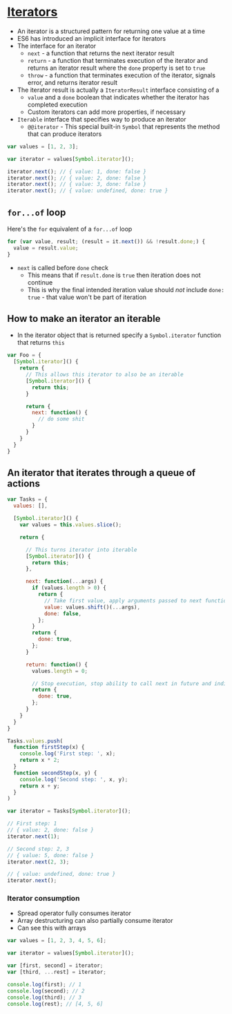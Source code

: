 # [Iterators](https://github.com/getify/You-Dont-Know-JS/blob/master/es6%20%26%20beyond/ch3.md)

* An iterator is a structured pattern for returning one value at a time
* ES6 has introduced an implicit interface for iterators
* The interface for an iterator
  * `next` - a function that returns the next iterator result
  * `return` - a function that terminates execution of the iterator and returns an iterator result where the `done` property is set to `true`
  * `throw` - a function that terminates execution of the iterator, signals error, and returns iterator result
* The iterator result is actually a `IteratorResult` interface consisting of a
  * `value` and a `done` boolean that indicates whether the iterator has completed execution
  * Custom iterators can add more properties, if necessary
* `Iterable` interface that specifies way to produce an iterator
  * `@@iterator` - This special built-in `Symbol` that represents the method that can produce iterators

```javascript
var values = [1, 2, 3];

var iterator = values[Symbol.iterator]();

iterator.next(); // { value: 1, done: false }
iterator.next(); // { value: 2, done: false }
iterator.next(); // { value: 3, done: false }
iterator.next(); // { value: undefined, done: true }
```

## `for...of` loop

Here's the `for` equivalent of a `for...of` loop

```javascript
for (var value, result; (result = it.next()) && !result.done;) {
  value = result.value;
}
```

* `next` is called before `done` check
  * This means that if `result.done` is `true` then iteration does not continue
  * This is why the final intended iteration value should *not* include `done: true` - that value won't be part of iteration

## How to make an iterator an iterable

* In the iterator object that is returned specify a `Symbol.iterator` function that returns `this`

```javascript
var Foo = {
  [Symbol.iterator]() {
    return {
      // This allows this iterator to also be an iterable
      [Symbol.iterator]() {
        return this;
      }

      return {
        next: function() {
          // do some shit
        }
      }
    }
  }
}
```

## An iterator that iterates through a queue of actions

```javascript
var Tasks = {
  values: [],

  [Symbol.iterator]() {
    var values = this.values.slice();

    return {

      // This turns iterator into iterable
      [Symbol.iterator]() {
        return this;
      },

      next: function(...args) {
        if (values.length > 0) {
          return {
            // Take first value, apply arguments passed to next function
            value: values.shift()(...args),
            done: false,
          };
        }
        return {
          done: true,
        };
      }

      return: function() {
        values.length = 0;

        // Stop execution, stop ability to call next in future and indicate that termination should stop
        return {
          done: true,
        };
      }
    }
  }
}

Tasks.values.push(
  function firstStep(x) {
    console.log('First step: ', x);
    return x * 2;
  }
  function secondStep(x, y) {
    console.log('Second step: ', x, y);
    return x + y;
  }
)

var iterator = Tasks[Symbol.iterator]();

// First step: 1
// { value: 2, done: false }
iterator.next(1);

// Second step: 2, 3
// { value: 5, done: false }
iterator.next(2, 3);

// { value: undefined, done: true }
iterator.next();
```

### Iterator consumption

* Spread operator fully consumes iterator
* Array destructuring can also partially consume iterator
* Can see this with arrays

```javascript
var values = [1, 2, 3, 4, 5, 6];

var iterator = values[Symbol.iterator]();

var [first, second] = iterator;
var [third, ...rest] = iterator;

console.log(first); // 1
console.log(second); // 2
console.log(third); // 3
console.log(rest); // [4, 5, 6]
```
